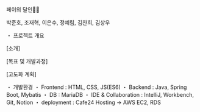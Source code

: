 페이의 달인🚴🏻


박준호, 조재혁, 이은수, 정예림, 김찬희, 김상우


・ 프로젝트 개요



[소개]



[목표 및 개발과정]



[고도화 계획]



・ 개발환경
・ Frontend : HTML, CSS, JS(ES6)
・ Backend : Java, Spring Boot, Mybatis
・ DB : MariaDB
・ IDE & Collaboration : IntelliJ, Workbench, Git, Notion
・ deployment : Cafe24 Hosting -> AWS EC2, RDS
